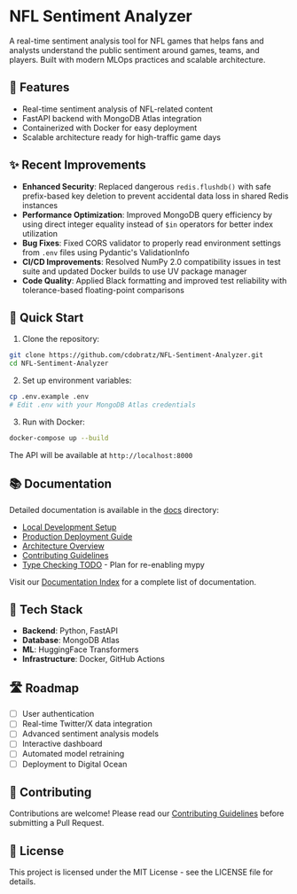 # NFL Sentiment Analyzer

A real-time sentiment analysis tool for NFL games that helps fans and analysts understand the public sentiment around games, teams, and players. Built with modern MLOps practices and scalable architecture.

## 🏈 Features

- Real-time sentiment analysis of NFL-related content
- FastAPI backend with MongoDB Atlas integration
- Containerized with Docker for easy deployment
- Scalable architecture ready for high-traffic game days

## ✨ Recent Improvements

- **Enhanced Security**: Replaced dangerous `redis.flushdb()` with safe prefix-based key deletion to prevent accidental data loss in shared Redis instances
- **Performance Optimization**: Improved MongoDB query efficiency by using direct integer equality instead of `$in` operators for better index utilization
- **Bug Fixes**: Fixed CORS validator to properly read environment settings from `.env` files using Pydantic's ValidationInfo
- **CI/CD Improvements**: Resolved NumPy 2.0 compatibility issues in test suite and updated Docker builds to use UV package manager
- **Code Quality**: Applied Black formatting and improved test reliability with tolerance-based floating-point comparisons

## 🚀 Quick Start

1. Clone the repository:
```bash
git clone https://github.com/cdobratz/NFL-Sentiment-Analyzer.git
cd NFL-Sentiment-Analyzer
```

2. Set up environment variables:
```bash
cp .env.example .env
# Edit .env with your MongoDB Atlas credentials
```

3. Run with Docker:
```bash
docker-compose up --build
```

The API will be available at `http://localhost:8000`

## 📚 Documentation

Detailed documentation is available in the [docs](docs) directory:

- [Local Development Setup](docs/setup/local-setup.md)
- [Production Deployment Guide](docs/setup/deployment.md)
- [Architecture Overview](docs/architecture/tech-stack.md)
- [Contributing Guidelines](CONTRIBUTING.md)
- [Type Checking TODO](docs/type-checking-todo.md) - Plan for re-enabling mypy

Visit our [Documentation Index](docs/README.md) for a complete list of documentation.

## 🔧 Tech Stack

- **Backend**: Python, FastAPI
- **Database**: MongoDB Atlas
- **ML**: HuggingFace Transformers
- **Infrastructure**: Docker, GitHub Actions

## 🛣️ Roadmap

- [ ] User authentication
- [ ] Real-time Twitter/X data integration
- [ ] Advanced sentiment analysis models
- [ ] Interactive dashboard
- [ ] Automated model retraining
- [ ] Deployment to Digital Ocean

## 🤝 Contributing

Contributions are welcome! Please read our [Contributing Guidelines](CONTRIBUTING.md) before submitting a Pull Request.

## 📝 License

This project is licensed under the MIT License - see the LICENSE file for details.
